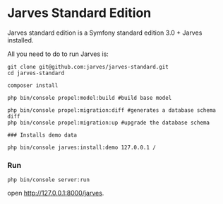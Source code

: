 Jarves Standard Edition
========================

Jarves standard edition is a Symfony standard edition 3.0 + Jarves installed.

All you need to do to run Jarves is:

```
git clone git@github.com:jarves/jarves-standard.git
cd jarves-standard

composer install

php bin/console propel:model:build #build base model

php bin/console propel:migration:diff #generates a database schema diff
php bin/console propel:migration:up #upgrade the database schema

### Installs demo data

php bin/console jarves:install:demo 127.0.0.1 /
``` 

### Run

`php bin/console server:run`


open http://127.0.0.1:8000/jarves.

